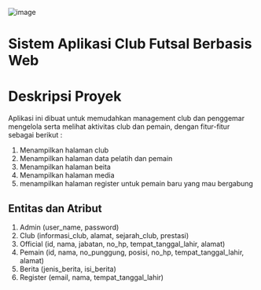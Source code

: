 ![image](https://user-images.githubusercontent.com/86096057/159870845-b95c7510-9993-4af6-a9c9-11f571dd1271.png)

# Sistem Aplikasi Club Futsal Berbasis Web

# Deskripsi Proyek
Aplikasi ini dibuat untuk memudahkan management club dan penggemar mengelola serta melihat aktivitas club dan pemain, dengan fitur-fitur sebagai berikut :
1. Menampilkan halaman club 
2. Menampilkan halaman data pelatih dan pemain 
3. Menampilkan halaman beita
4. Menampilkan halaman media
5. menampilkan halaman register untuk pemain baru yang mau bergabung


## Entitas dan Atribut
1. Admin (user_name, password)
2. Club (informasi_club, alamat, sejarah_club, prestasi)
3. Official (id, nama, jabatan, no_hp, tempat_tanggal_lahir, alamat)
4. Pemain (id, nama, no_punggung, posisi, no_hp, tempat_tanggal_lahir, alamat)
5. Berita (jenis_berita, isi_berita)
6. Register (email, nama, tempat_tanggal_lahir)
